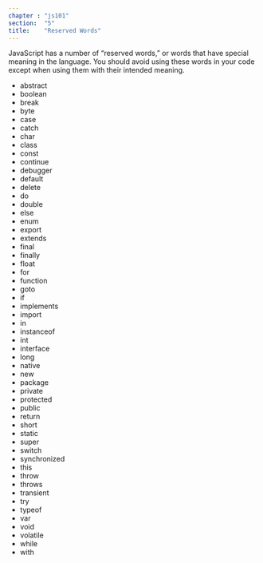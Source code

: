 ```yaml
---
chapter : "js101"
section:  "5"
title:    "Reserved Words"
---
```

JavaScript has a number of “reserved words,” or words that have special meaning in the language. You should avoid using these words in your code except when using them with their intended meaning.

- abstract
- boolean
- break
- byte
- case
- catch
- char
- class
- const
- continue
- debugger
- default
- delete
- do
- double
- else
- enum
- export
- extends
- final
- finally
- float
- for
- function
- goto
- if
- implements
- import
- in
- instanceof
- int
- interface
- long
- native
- new
- package
- private
- protected
- public
- return
- short
- static
- super
- switch
- synchronized
- this
- throw
- throws
- transient
- try
- typeof
- var
- void
- volatile
- while
- with
